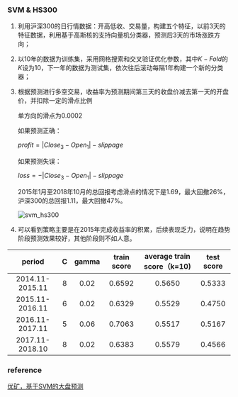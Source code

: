 ### SVM & HS300

1. 利用沪深300的日行情数据：开高低收、交易量，构建五个特征，以前3天的特征数据，利用基于高斯核的支持向量机分类器，预测后3天的市场涨跌方向；

2. 以10年的数据为训练集，采用网格搜索和交叉验证优化参数，其中$K-Fold$的$K$设为10，下一年的数据为测试集，依次往后滚动每隔1年构建一个新的分类器；

3. 根据预测进行多空交易，收益率为预测期间第三天的收盘价减去第一天的开盘价，并扣除一定的滑点比例

   单方向的滑点为0.0002

   如果预测正确：

   $profit = |Close_3 - Open_1|- slippage$

   如果预测失误：

   $loss =- |Close_3 - Open_1| - slippage$

   2015年1月至2018年10月的总回报考虑滑点的情况下是1.69，最大回撤26%，沪深300的总回报1.11，最大回撤47%。

   ![svm_hs300](E:\GitHub\SVM-and-HS300\data\svm_hs300.png)

4. 可以看到策略主要是在2015年完成收益率的积累，后续表现乏力，说明在趋势阶段预测效果较好，其他阶段则不如人意。

|      period      |  C   | gamma | train score | average train score（k=10) | test score |
| :--------------: | :--: | :---: | :---------: | :------------------------: | :--------: |
| 2014.11- 2015.11 |  8   | 0.02  |   0.6592    |           0.5650           |   0.5333   |
| 2015.11-2016.11  |  6   | 0.02  |   0.6329    |           0.5529           |   0.4750   |
| 2016.11-2017.11  |  5   | 0.06  |   0.7063    |           0.5517           |   0.5167   |
| 2017.11-2018.10  |  8   | 0.02  |   0.6383    |           0.5579           |   0.4566   |

### reference

[优矿，基于SVM的大盘预测](https://uqer.io/v3/community/share/56e6629e228e5b6ef3157588)